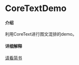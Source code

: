 # CoreTextDemo

#### 介绍
利用CoreText进行图文混排的demo。

#### 详细解释
[请看简书](https://www.jianshu.com/p/2acb6a3dec74)
